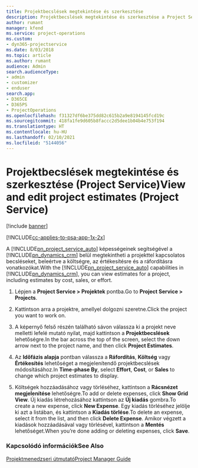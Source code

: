 ```yaml
---
title: Projektbecslések megtekintése és szerkesztése
description: Projektbecslések megtekintése és szerkesztése a Project Service szolgáltatásban
author: rumant
manager: kfend
ms.service: project-operations
ms.custom:
- dyn365-projectservice
ms.date: 8/03/2018
ms.topic: article
ms.author: rumant
audience: Admin
search.audienceType:
- admin
- customizer
- enduser
search.app:
- D365CE
- D365PS
- ProjectOperations
ms.openlocfilehash: f31327df6be375dd82c615b2a9e8194145fcd19c
ms.sourcegitcommit: 418fa1fe9d605b8faccc2d5dee1b04b4e753f194
ms.translationtype: HT
ms.contentlocale: hu-HU
ms.lasthandoff: 02/10/2021
ms.locfileid: "5144056"
---
```

# <a name="view-and-edit-project-estimates-project-service"></a><span data-ttu-id="02ae3-103">Projektbecslések megtekintése és szerkesztése (Project Service)</span><span class="sxs-lookup"><span data-stu-id="02ae3-103">View and edit project estimates (Project Service)</span></span>

[!include [banner](../includes/psa-now-project-operations.md)]

[!INCLUDE[cc-applies-to-psa-app-1x-2x](../includes/cc-applies-to-psa-app-1x-2x.md)]

<span data-ttu-id="02ae3-104">A [!INCLUDE[pn_project_service_auto](../includes/pn-project-service-auto.md)] képességeinek segítségével a [!INCLUDE[pn_dynamics_crm](../includes/pn-dynamics-crm.md)] belül megtekintheti a projekttel kapcsolatos becsléseket, beleértve a költségre, az értékesítésre és a ráfordításra vonatkozókat.</span><span class="sxs-lookup"><span data-stu-id="02ae3-104">With the [!INCLUDE[pn_project_service_auto](../includes/pn-project-service-auto.md)] capabilities in [!INCLUDE[pn_dynamics_crm](../includes/pn-dynamics-crm.md)], you can view estimates for a project, including estimates by cost, sales, or effort.</span></span>  
  
1.  <span data-ttu-id="02ae3-105">Lépjen a **Project Service > Projektek** pontba.</span><span class="sxs-lookup"><span data-stu-id="02ae3-105">Go to **Project Service > Projects**.</span></span>  
  
2.  <span data-ttu-id="02ae3-106">Kattintson arra a projektre, amellyel dolgozni szeretne.</span><span class="sxs-lookup"><span data-stu-id="02ae3-106">Click the project you want to work on.</span></span>  
  
3.  <span data-ttu-id="02ae3-107">A képernyő felső részén található sávon válassza ki a projekt neve melletti lefelé mutató nyilat, majd kattintson a **Projektbecslések** lehetőségre.</span><span class="sxs-lookup"><span data-stu-id="02ae3-107">In the bar across the top of the screen, select the down arrow next to the project name, and then click **Project Estimates**.</span></span>  
  
4.  <span data-ttu-id="02ae3-108">Az **Időfázis alapja** pontban válassza a **Ráfordítás**, **Költség** vagy **Értékesítés** lehetőséget a megjelenítendő projektbecslések módosításához.</span><span class="sxs-lookup"><span data-stu-id="02ae3-108">In **Time-phase By**, select **Effort**, **Cost**, or **Sales** to change which project estimates to display.</span></span>  
  
5.  <span data-ttu-id="02ae3-109">Költségek hozzáadásához vagy törléséhez, kattintson a **Rácsnézet megjelenítése** lehetőségre.</span><span class="sxs-lookup"><span data-stu-id="02ae3-109">To add or delete expenses, click **Show Grid View**.</span></span> <span data-ttu-id="02ae3-110">Új kiadás létrehozásához kattintson az **Új kiadás** gombra.</span><span class="sxs-lookup"><span data-stu-id="02ae3-110">To create a new expense, click **New Expense**.</span></span> <span data-ttu-id="02ae3-111">Egy kiadás törléséhez jelölje ki azt a listában, és kattintson a **Kiadás törlése**.</span><span class="sxs-lookup"><span data-stu-id="02ae3-111">To delete an expense, select it from the list, and then click **Delete Expense**.</span></span> <span data-ttu-id="02ae3-112">Amikor végzett a kiadások hozzáadásával vagy törlésével, kattintson a **Mentés** lehetőséget.</span><span class="sxs-lookup"><span data-stu-id="02ae3-112">When you’re done adding or deleting expenses, click **Save**.</span></span>  
  
### <a name="see-also"></a><span data-ttu-id="02ae3-113">Kapcsolódó információk</span><span class="sxs-lookup"><span data-stu-id="02ae3-113">See Also</span></span>  
 [<span data-ttu-id="02ae3-114">Projektmenedzseri útmutató</span><span class="sxs-lookup"><span data-stu-id="02ae3-114">Project Manager Guide</span></span>](../psa/project-manager-guide.md)
